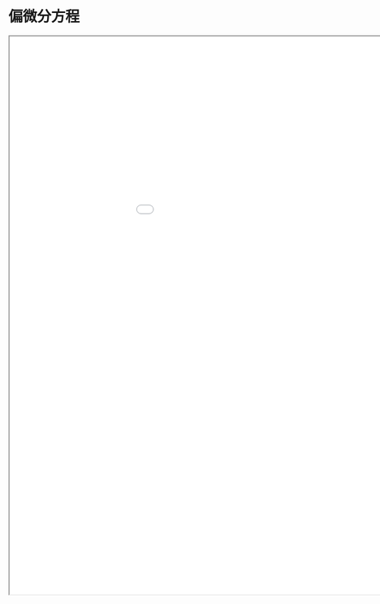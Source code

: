 
# 偏微分方程
<div class="pdf-class">
    <iframe  src=\texpdf\part-de-chap-pde.pdf width="1100" height="1100">
    </iframe>
</div>
